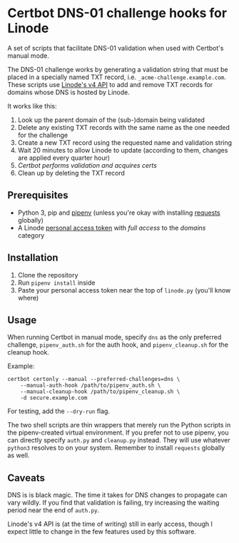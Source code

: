 # Certbot DNS-01 challenge hooks for Linode

A set of scripts that facilitate DNS-01 validation when used with Certbot's manual mode.

The DNS-01 challenge works by generating a validation string that must be placed in a specially named TXT record, i.e. `_acme-challenge.example.com`. These scripts use [Linode's v4 API](https://developers.linode.com/v4/introduction) to add and remove TXT records for domains whose DNS is hosted by Linode.

It works like this:

1. Look up the parent domain of the (sub-)domain being validated
2. Delete any existing TXT records with the same name as the one needed for the challenge
3. Create a new TXT record using the requested name and validation string
4. Wait 20 minutes to allow Linode to update (according to them, changes are applied every quarter hour)
5. *Certbot performs validation and acquires certs*
6. Clean up by deleting the TXT record

## Prerequisites

 - Python 3, pip and [pipenv](https://docs.pipenv.org/#install-pipenv-today) (unless you're okay with installing [requests](http://docs.python-requests.org/) globally)
 - A Linode [personal access token](https://cloud.linode.com/profile/tokens) with *full access* to the *domains* category

## Installation

1. Clone the repository
2. Run `pipenv install` inside
3. Paste your personal access token near the top of `linode.py` (you'll know where)

## Usage

When running Certbot in manual mode, specify `dns` as the only preferred challenge, `pipenv_auth.sh` for the auth hook, and `pipenv_cleanup.sh` for the cleanup hook.

Example:

```
certbot certonly --manual --preferred-challenges=dns \
    --manual-auth-hook /path/to/pipenv_auth.sh \
    --manual-cleanup-hook /path/to/pipenv_cleanup.sh \
    -d secure.example.com
```

For testing, add the `--dry-run` flag.

The two shell scripts are thin wrappers that merely run the Python scripts in the pipenv-created virtual environment. If you prefer not to use pipenv, you can directly specify `auth.py` and `cleanup.py` instead. They will use whatever `python3` resolves to on your system. Remember to install `requests` globally as well.

## Caveats

DNS is is black magic. The time it takes for DNS changes to propagate can vary wildly. If you find that validation is failing, try increasing the waiting period near the end of `auth.py`.

Linode's v4 API is (at the time of writing) still in early access, though I expect little to change in the few features used by this software.
